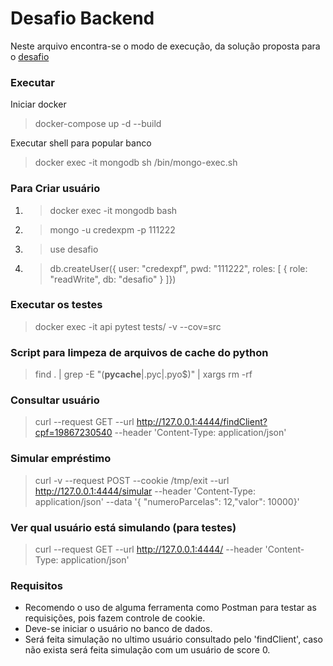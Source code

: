 # **Desafio Backend**
Neste arquivo encontra-se o modo de execução, da solução proposta para o [desafio](https://github.com/creditoexpress/desafio_backend)


### Executar
Iniciar docker
> docker-compose up -d --build

Executar shell para popular banco
> docker exec -it mongodb sh /bin/mongo-exec.sh

### Para Criar usuário
1. > docker exec -it mongodb bash
2. > mongo -u credexpm -p 111222
3. > use desafio
4. > db.createUser({ user: "credexpf", pwd: "111222", roles: [ { role: "readWrite", db: "desafio" } ]})

### Executar os testes
> docker exec -it api pytest tests/ -v --cov=src

### Script para limpeza de arquivos de cache do python
> find . | grep -E "(__pycache__|\.pyc|\.pyo$)" | xargs rm -rf




### Consultar usuário
> curl --request GET --url http://127.0.0.1:4444/findClient?cpf=19867230540  --header 'Content-Type: application/json'  

### Simular empréstimo
> curl -v --request POST --cookie /tmp/exit   --url http://127.0.0.1:4444/simular   --header 'Content-Type: application/json'   --data '{ "numeroParcelas": 12,"valor": 10000}'

### Ver qual usuário está simulando (para testes)
> curl --request GET --url http://127.0.0.1:4444/  --header 'Content-Type: application/json'  


### Requisitos
- Recomendo o uso de alguma ferramenta como Postman para testar as requisições, pois fazem controle de cookie.
- Deve-se iniciar o usuário no banco de dados.
- Será feita simulação no ultimo usuário consultado pelo 'findClient', caso não exista será feita simulação com um usuário de score 0.


<!-- git remote set-url origin https://gustavodev91:HJRBxeDQ8@github.com/gustavodev91/desafio_backend.git -->

